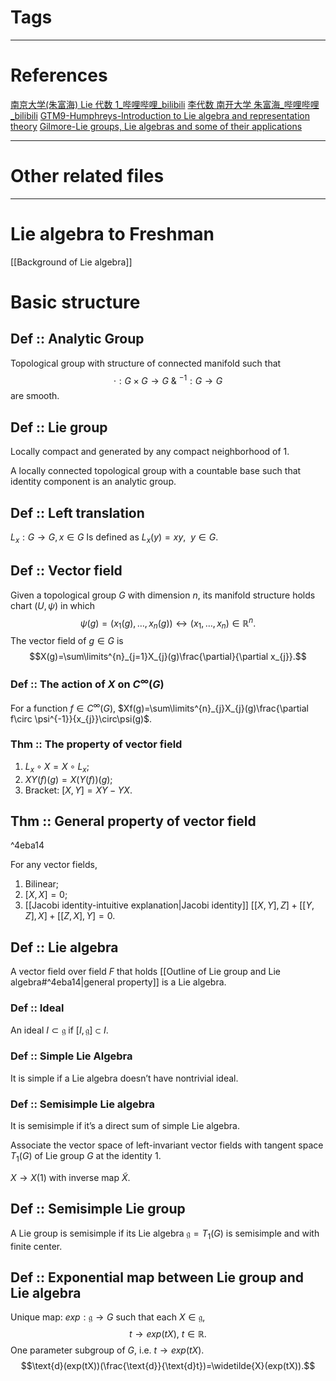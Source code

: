 # Tags


---

# References
[南京大学(朱富海) Lie 代数 1\_哔哩哔哩\_bilibili](https://www.bilibili.com/video/BV12h411o7or/?spm_id_from=333.337.search-card.all.click&vd_source=b784936a1df86b94f46c299d99d457dc)
[李代数 南开大学 朱富海\_哔哩哔哩\_bilibili](https://www.bilibili.com/video/BV1Us411P7To/?spm_id_from=333.337.search-card.all.click&vd_source=b784936a1df86b94f46c299d99d457dc)
[GTM9-Humphreys-Introduction to Lie algebra and representation theory](skim:///Users/zhdeng/Library/CloudStorage/OneDrive-tp3ns/Deng-Presonal%20Files/Mathematics/GTM/GTM%20009%20-%20ISBN978-1-4612-6398-2%20-%20James%20E.%20Humphreys%20-%20Introduction%20to%20Lie%20Algebras%20and%20Representation%20Theory.pdf#page=9)
[Gilmore-Lie groups, Lie algebras and some of their applications](skim:///Users/zhdeng/Library/CloudStorage/OneDrive-tp3ns/Deng-Presonal%20Files/Mathematics/algebra%20and%20number%20thoery/base%20for%20algebra%20and%20number%20thoery/Lie%20theory/Robert%20Gilmore%20-%20Lie%20Groups,%20Lie%20Algebras,%20and%20Some%20of%20Their%20Applns.pdf#page=12)




---


# Other related files


---
# Lie algebra to Freshman
[[Background of Lie algebra]]

# Basic structure

## Def :: Analytic Group
Topological group with structure of connected manifold such that 
$$\cdot:G\times G\rightarrow G\ \&\ ^{-1}:G\rightarrow G$$
are smooth.

## Def :: Lie group
Locally compact and generated by any compact neighborhood of $1$.

A locally connected topological group with a countable base such that identity component is an analytic group.


## Def :: Left translation
$L_{x}:G\rightarrow G, x\in G$ Is defined as $L_{x}(y)=xy,\  \ y\in G$.

## Def :: Vector field
Given a topological group $G$ with dimension $n$, its manifold structure holds chart $(U,\psi)$ in which $$\psi(g)=(x_{1}(g),…,x_{n}(g))\leftrightarrow (x_{1},…,x_{n})\in\mathbb{R}^{n}.$$
The vector field of $g\in G$ is $$X(g)=\sum\limits^{n}_{j=1}X_{j}(g)\frac{\partial}{\partial x_{j}}.$$

### Def :: The action of $X$ on $C^{\infty}(G)$
For a function $f\in C^{\infty}(G)$, $Xf(g)=\sum\limits^{n}_{j}X_{j}(g)\frac{\partial f\circ \psi^{-1}}{x_{j}}\circ\psi(g)$.

### Thm :: The property of vector field
1. $L_{x}\circ X=X\circ L_{x}$;
2. $XY(f)(g)=X(Y(f))(g)$;
3. Bracket: $[X,Y]=XY-YX$.

## Thm :: General property of vector field

^4eba14

For any vector fields,
1. Bilinear;
2. $[X,X]=0$;
3. [[Jacobi identity-intuitive explanation|Jacobi identity]] $[[X,Y],Z]+[[Y,Z],X]+[[Z,X],Y]=0$.

## Def :: Lie algebra

A vector field over field $F$ that holds [[Outline of Lie group and Lie algebra#^4eba14|general property]] is a Lie algebra.


### Def :: Ideal
An ideal $I\subset \mathfrak{g}$ if $[I,\mathfrak{g}]\subset I$.
### Def :: Simple Lie Algebra
It is simple if a Lie algebra doesn’t have nontrivial ideal.
### Def :: Semisimple Lie algebra
It is semisimple if it’s a direct sum of simple Lie algebra.


Associate the vector space of left-invariant vector fields with tangent space $T_{1}(G)$ of Lie group $G$ at the identity $1$.

$X\rightarrow X(1)$ with inverse map $\widetilde{X}$.

## Def :: Semisimple Lie group
A Lie group is semisimple if its Lie algebra $\mathfrak{g}=T_{1}(G)$ is semisimple and with finite center.

## Def :: Exponential map between Lie group and Lie algebra
Unique map: $exp:\mathfrak{g}\rightarrow G$ such that each $X\in\mathfrak{g}$, $$t\rightarrow exp(tX),\ t\in\mathbb{R}.$$
One parameter subgroup of $G$, i.e. $t\rightarrow exp(tX)$.
$$\text{d}(exp(tX))(\frac{\text{d}}{\text{d}t})=\widetilde{X}(exp(tX)).$$
